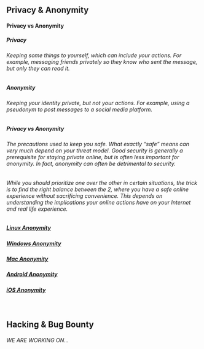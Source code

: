 ## Privacy & Anonymity
#### Privacy vs Anonymity

##### Privacy
###### Keeping some things to yourself, which can include your actions. For example, messaging friends privately so they know who sent the message, but only they can read it. 

##### Anonymity
###### Keeping your identity private, but not your actions. For example, using a pseudonym to post messages to a social media platform.

##### Privacy vs Anonymity
###### The precautions used to keep you safe. What exactly “safe” means can very much depend on your threat model. Good security is generally a prerequisite for staying private online, but is often less important for anonymity. In fact, anonymity can often be detrimental to security.
###### While you should prioritize one over the other in certain situations, the trick is to find the right balance between the 2, where you have a safe online experience without sacrificing convenience. This depends on understanding the implications your online actions have on your Internet and real life experience.

<h5><a href="https://gcab156.github.io/CyberBank/assets/dir/linux">Linux Anonymity</a></h5>
<h5><a href="https://gcab156.github.io/CyberBank/assets/dir/windows">Windows Anonymity</a></h5>
<h5><a href="https://gcab156.github.io/CyberBank/assets/dir/mac"> Mac Anonymity</a></h5>
<h5><a href="https://gcab156.github.io/CyberBank/assets/dir/android">Android Anonymity</a></h5>
<h5><a href="https://gcab156.github.io/CyberBank/assets/dir/ios">iOS Anonymity</a></h5>



<br>



## Hacking & Bug Bounty
###### WE ARE WORKING ON...
